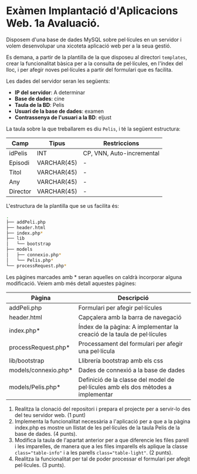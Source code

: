 # Exàmen Implantació d'Aplicacions Web. 1a Avaluació.

Disposem d'una base de dades MySQL sobre pel·lícules en un servidor i volem desenvolupar una xicoteta aplicació web per a la seua gestió.

Es demana, a partir de la plantilla de la que disposeu al directori `templates`, crear la funcionalitat bàsica per a la consulta de pel·lícules, en l'índex del lloc, i per afegir noves pel·lícules a partir del formulari que es facilita.

Les dades del servidor seran les següents:

* **IP del servidor**: A determinar
* **Base de dades**: cine
* **Taula de la BD**: Pelis
* **Usuari de la base de dades**: examen
* **Contrassenya de l'usuari a la BD**: eljust

La taula sobre la que treballarem es diu `Pelis`, i té la següent estructura:

| Camp | Tipus | Restriccions |
|------|-------|--------------|
| idPelis | INT | CP, VNN, Auto-incremental |
| Episodi | VARCHAR(45) | - |
| Titol | VARCHAR(45) | - |
| Any | VARCHAR(45) | - |
| Director | VARCHAR(45) | - |

L'estructura de la plantilla que se us facilita és:

```sh
.
├── addPeli.php
├── header.html
├── index.php*
├── lib
│   └── bootstrap
├── models
│   ├── connexio.php*
│   └── Pelis.php*
└── processRequest.php*
```
Les pàgines marcades amb * seran aquelles on caldrà incorporar alguna modificació. Veiem amb més detall aquestes pàgines:

| Pàgina | Descripció |
|--------|------------|
| addPeli.php | Formulari per afegir pel·lícules |
| header.html | Capçalera amb la barra de navegació |
| index.php* | Índex de la pàgina: A implementar la creació de la taula de pel·lícules |
| processRequest.php* | Processament del formulari per afegir una pel·lícula |
| lib/bootstrap | Llibrería bootstrap amb els css |
| models/connexio.php* | Dades de connexió a la base de dades |
| models/Pelis.php* | Definició de la classe del model de pel·lícules amb els dos mètodes a implementar |

1. Realitza la clonació del repositori i prepara el projecte per a servir-lo des del teu servidor web. (1 punt)
2. Implementa la funcionalitat necessària a l'aplicació per a que a la pàgina index.php es mostre un llistat de les pel·lícules de la taula Pelis de la base de dades. (4 punts).
3. Modifica la taula de l'apartat anterior per a que diferencie les files parell i les imparelles, de manera que a les files imparells els aplique la classe `class="table-info"` i a les parells `class="table-light"`. (2 punts).
4. Realitza la funcionalitat per tal de poder processar el formulari per afegit pel·lícules. (3 punts).
